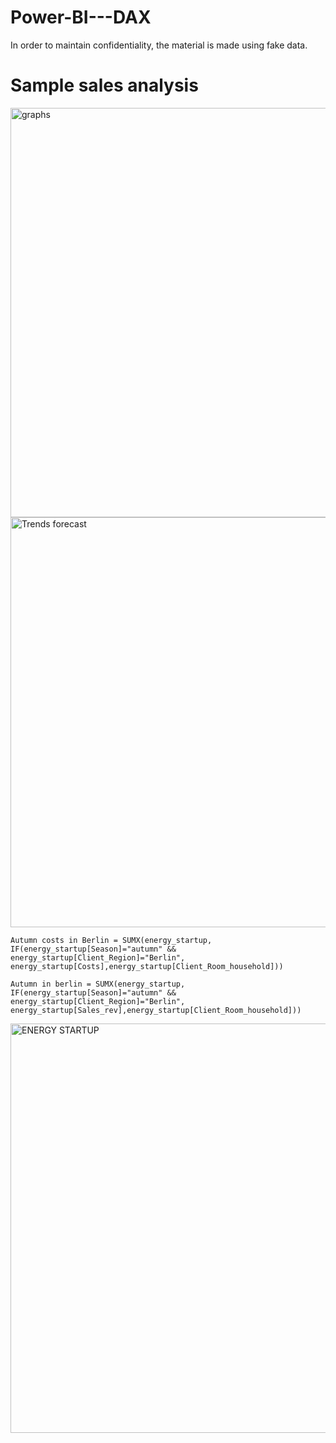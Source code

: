 # Power-BI---DAX
In order to maintain confidentiality, the material is made using fake data.

# Sample sales analysis 

<img width="655" alt="graphs" src="https://user-images.githubusercontent.com/47668423/107393561-398fe800-6afb-11eb-8976-7eb6f458ec07.png">

<img width="656" alt="Trends forecast" src="https://user-images.githubusercontent.com/47668423/107393853-87a4eb80-6afb-11eb-9229-e4ae2cd5be70.png">




 ` Autumn costs in Berlin = SUMX(energy_startup, IF(energy_startup[Season]="autumn" && energy_startup[Client_Region]="Berlin", energy_startup[Costs],energy_startup[Client_Room_household])) `
 
 `Autumn in berlin = SUMX(energy_startup, IF(energy_startup[Season]="autumn" && energy_startup[Client_Region]="Berlin", energy_startup[Sales_rev],energy_startup[Client_Room_household]))`
 
 <img width="655" alt="ENERGY STARTUP" src="https://user-images.githubusercontent.com/47668423/107520412-af568b00-6bb1-11eb-919d-f45a46d2b9ee.png">
